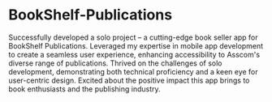 # BookShelf-Publications
 Successfully developed a solo project – a cutting-edge book seller app for BookShelf Publications. Leveraged my expertise in mobile app development to create a seamless user experience, enhancing accessibility to Asscom's diverse range of publications. Thrived on the challenges of solo development, demonstrating both technical proficiency and a keen eye for user-centric design. Excited about the positive impact this app brings to book enthusiasts and the publishing industry.
